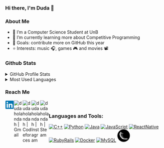 ### Hi there, I'm Duda 👋


### About Me

- 🔭 I’m a Computer Science Student at UnB
- 🌱 I’m currently learning more about Competitive Programming
- 🥅 Goals: contribute more on GitHub this year
- ⭐ Interests: music 🎧, games 🎮 and movies 📽️


### Github Stats
<details>
<summary>GitHub Profile Stats</summary>
<img align="center" alt="GitHub Stats" src="https://github-readme-stats.vercel.app/api?username=dudaholandah&show_icons=true&theme=tokyonight"  />
</details>

<details>
<summary>Most Used Languages</summary>
<img align="center" alt="Most Used Languages" src="https://github-readme-stats.vercel.app/api/top-langs/?username=dudaholandah&layout=compact&theme=tokyonight&hide=haml,jupyter%20notebook&langs_count=8"/>
</details>  


<!--### Spotify Playing 🎧

[<img src="https://now-playing-codestackr.vercel.app/api/spotify-playing" alt="Duda Spotify Playing" width="350" />](https://open.spotify.com/user/kbunrghgtja0rwcs60d5b7lka)
-->

### Reach Me

[<img align="left" alt="dudaholandah | LinkedIn" width="28px" src="https://github.com/devicons/devicon/blob/v2.14.0/icons/linkedin/linkedin-original.svg" />][linkedin]
[<img align="left" alt="dudaholandah | Gmail" width="28px" src="https://github.com/TheDudeThatCode/TheDudeThatCode/blob/master/Assets/Gmail.svg" />][gmail]
[<img align="left" alt="dudaholandah | Codeforces" width="28px" src="https://art.npanuhin.me/SVG/Codeforces/Codeforces.colored.svg"/>][codeforces]
[<img align="left" alt="dudaholandah | Instagram" width="28px" src="https://github.com/TheDudeThatCode/TheDudeThatCode/blob/master/Assets/Instagram.svg" />][instagram]
[<img align="left" alt="dudaholandah | Steam" width="28px" src="https://upload.wikimedia.org/wikipedia/commons/8/83/Steam_icon_logo.svg" />][steam]

<!---[<img align="left" alt="dudaholandah | Twitter" width="28px" src="https://github.com/TheDudeThatCode/TheDudeThatCode/blob/master/Assets/Twitter.svg" />][twitter]-->

<br/>

### Languages and Tools:


[<img src="https://upload.wikimedia.org/wikipedia/commons/1/18/ISO_C%2B%2B_Logo.svg" width="36px" alt="C++" />][cpp]
[<img src="https://upload.wikimedia.org/wikipedia/commons/c/c3/Python-logo-notext.svg" width="38px" alt="Python" />][python]
[<img src="https://cdn.worldvectorlogo.com/logos/java-14.svg" width="36px" alt="Java" />][java]
[<img src="https://upload.wikimedia.org/wikipedia/commons/9/99/Unofficial_JavaScript_logo_2.svg" width="34px" alt="JavaScript" />][javascript]
[<img src="https://upload.wikimedia.org/wikipedia/commons/a/a7/React-icon.svg" width="38px" alt="ReactNative" />][reactnative]
[<img src="https://upload.wikimedia.org/wikipedia/commons/c/c3/Ruby_on_Rails_logo.svg" width="27px" alt="RubyRails" />][rubyrails]
[<img src="https://www.docker.com/wp-content/uploads/2022/03/Moby-logo.png" width="46px" alt="Docker" />][docker]
[<img src="https://www.vectorlogo.zone/logos/mysql/mysql-icon.svg" width="34px" alt="MySQL" />][mysql]
[<img src="flask_png.png" width="40px" alt="Flask" />][flask]

<!-- [<img src="https://upload.wikimedia.org/wikipedia/commons/3/3f/Git_icon.svg" width="42px" alt="Git" />][git] -->
<!-- [<img src="https://upload.wikimedia.org/wikipedia/commons/archive/3/35/20190417225046%21The_C_Programming_Language_logo.svg" width="46px" alt="C" />][c-lang] -->
<!-- [<img src="https://seeklogo.com/images/E/eclipse-logo-85FE4BEA34-seeklogo.com.png" width="42px" alt="Eclipse"/>][eclipse] -->
<!-- [<img src="https://upload.wikimedia.org/wikipedia/commons/9/98/Apache_NetBeans_Logo.svg" width="36px" alt="Netbeans" />][netbeans] -->
<!-- [<img src="https://cdn3.iconfinder.com/data/icons/popular-services-brands-vol-2/512/ubuntu-512.png" width="40px" alt="Ubuntu" />][ubuntu] -->
<!-- [<img src="https://upload.wikimedia.org/wikipedia/commons/9/9a/Visual_Studio_Code_1.35_icon.svg" width="40px" alt="Visual Studio Code" />][vscode] -->
<!---[<img src="https://reposcope.com/media/unknown/none/unknown/coq.png" width="40px" alt="Coq" />][coq]-->
<!---[<img src="https://upload.wikimedia.org/wikipedia/commons/9/91/Octicons-mark-github.svg" width="40px" alt="GitHub" />][github]-->

    

<!-- links-->
[linkedin]: https://www.linkedin.com/in/maria-eduarda-machado-de-holanda-4496a6202/
[gmail]: mailto:duda.mholanda@gmail.com
[codeforces]: https://codeforces.com/profile/dudaholandah
[twitter]: https://twitter.com/dudaholandah
[instagram]: https://www.instagram.com/dudaholandah/
[steam]: https://steamcommunity.com/id/dudaholandah/
[vscode]: https://code.visualstudio.com/docs
[github]: https://docs.github.com/pt/github
[cpp]: https://www.w3schools.com/cpp/default.asp
[c-lang]: https://en.cppreference.com/w/c/language
[ubuntu]: https://help.ubuntu.com/
[java]: https://www.w3schools.com/java/default.asp
[python]: https://www.w3schools.com/python/default.asp
[eclipse]: https://www.eclipse.org/getting_started/
[netbeans]: http://netbeans.apache.org/kb/
[coq]: https://coq.inria.fr/
[git]: https://git-scm.com/docs
[javascript]: https://developer.mozilla.org/pt-BR/docs/Web/JavaScript
[reactnative]: https://reactnative.dev/docs/getting-started
[flask]: https://flask.palletsprojects.com/en/2.1.x/
[docker]: https://docs.docker.com/desktop/
[mysql]: https://www.w3schools.com/mysql/default.asp
[rubyrails]: https://guides.rubyonrails.org/getting_started.html
